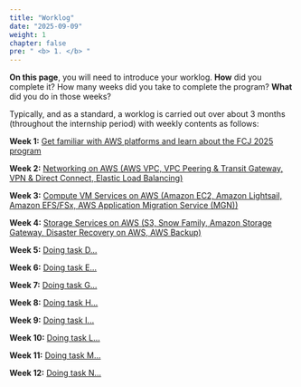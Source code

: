 ```yaml
---
title: "Worklog"
date: "2025-09-09"
weight: 1
chapter: false
pre: " <b> 1. </b> "
---
```


**On this page**, you will need to introduce your worklog. **How** did you complete it? How many weeks did you take to complete the program? **What** did you do in those weeks?

Typically, and as a standard, a worklog is carried out over about 3 months (throughout the internship period) with weekly contents as follows:

**Week 1:** [Get familiar with AWS platforms and learn about the FCJ 2025 program](1.1-week1/)

**Week 2:** [Networking on AWS (AWS VPC, VPC Peering & Transit Gateway, VPN & Direct Connect, Elastic Load Balancing)](1.2-week2/)

**Week 3:** [Compute VM Services on AWS (Amazon EC2, Amazon Lightsail, Amazon EFS/FSx, AWS Application Migration Service (MGN))](1.3-week3/)

**Week 4:** [Storage Services on AWS (S3, Snow Family, Amazon Storage Gateway, Disaster Recovery on AWS, AWS Backup)](1.4-week4/)

**Week 5:** [Doing task D...](1.5-week5/)

**Week 6:** [Doing task E...](1.6-week6/)

**Week 7:** [Doing task G...](1.7-week7/)

**Week 8:** [Doing task H...](1.8-week8/)

**Week 9:** [Doing task I...](1.9-week9/)

**Week 10:** [Doing task L...](1.10-week10/)

**Week 11:** [Doing task M...](1.11-week11/)

**Week 12:** [Doing task N...](1.12-week12/)
